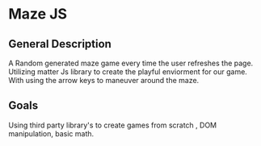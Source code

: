 # Maze JS

## General Description

A Random generated maze game every time the user refreshes the page. 
Utilizing matter Js library to create the playful enviorment for our game. With using the arrow keys to maneuver around the maze. 

## Goals
Using third party library's to create games from scratch , DOM manipulation, basic math.
